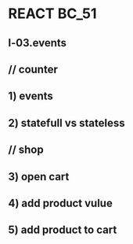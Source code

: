 # REACT BC_51

## l-03.events

## // counter
## 1) events
## 2) statefull vs stateless

## // shop
## 3) open cart
## 4) add product vulue
## 5) add product to cart
